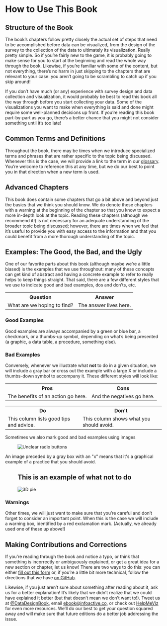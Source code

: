 <!--
Sections hidden for Gitbook publishing
  <section data-type="introduction">-->
<h1>How to Use This Book</h1>

<h2>Structure of the Book</h2>

<p>The book&rsquo;s chapters follow pretty closely the actual set of steps that need to be accomplished before data can be visualized, from the design of the survey to the collection of the data to ultimately its visualization. Really pretty simple. So if you&rsquo;re fairly new to the game, it is probably going to make sense for you to start at the beginning and read the whole way through the book. Likewise, if you&rsquo;re familiar with some of the content, but not everything, there&rsquo;s no harm in just skipping to the chapters that are relevant to your case: you aren&rsquo;t going to be scrambling to catch up if you skip around!</p>

<div data-type="warning">
<p>If you don&rsquo;t have much (or any) experience with survey design and data collection and visualization, it would probably be best to read this book all the way through before you start collecting your data. Some of the visualizations you want to make when everything is said and done might require some well-planned decisions up front. If you&rsquo;re reading this book part-by-part as you go, there&rsquo;s a better chance that you might not consider something until it&rsquo;s too late!</p>
</div>

<h2>Common Terms and Definitions</h2>

<p>Throughout the book, there may be times when we introduce specialized terms and phrases that are rather specific to the topic being discussed. Whenever this is the case, we will provide a link to the term in our <a class="glossterm" href="glossary01.html#" target="_blank">glossary</a>. You&rsquo;re welcome to reference this at any time, but we do our best to point you in that direction when a new term is used.</p>

<h2>Advanced Chapters</h2>

<p>This book does contain some chapters that go a bit above and beyond just the basics that we think you should know. We do denote these chapters with a warning at the beginning of the chapter so that you know to expect a more in-depth look at the topic. Reading these chapters (although we recommend it!) is not necessary for an adequate understanding of the broader topic being discussed; however, there are times when we feel that it&rsquo;s useful to provide you with easy access to the information and that you could benefit from a more thorough understanding of the topic.</p>

<h2>Examples: The Good, the Bad, and the Ugly</h2>

<p>One of our favorite parts about this book (although maybe we&rsquo;re a little biased) is the examples that we use throughout: many of these concepts can get kind of abstract and having a concrete example to refer to really helps to keep things straight. That said, there are a few different styles that we use to indicate good and bad examples, dos and don&rsquo;ts, etc.</p>

<table class="custom question-and-answer">
	<tbody>
		<tr>
      <th>Question</th>
			<th>Answer</th>
    </tr>
    <tr>
      <td>What are we hoping to find?</td>
      <td>The answer lives here.</td>
    </tr>
  </tbody>
</table>

<h3>Good Examples</h3>

<p>Good examples are always accompanied by a green or blue bar, a checkmark, or a thumbs-up symbol, depending on what&rsquo;s being presented (a graphic, a data table, a procedure, something else).</p>

<h3>Bad Examples</h3>

<p>Conversely, whenever we illustrate what <strong>not</strong> to do in a given situation, we will include a gray bar or cross out the example with a large X or include a thumbs-down symbol to accompany it. These different styles will look like:</p>

<table class="custom good-and-bad">
	<tbody>
		<tr>
			<th>Pros</th>
			<th>Cons</th>
    </tr>
    <tr>
      <td>The benefits of an action go here.</td>
      <td>And the negatives go here.</td>
    </tr>
  </tbody>
</table>

<table class="custom yes-and-no">
	<tbody>
		<tr>
			<th>Do</th>
			<th>Don't</th>
    </tr>
    <tr>
      <td>This column lists good tips and advice.</td>
      <td>This column shows what you should avoid.</td>
    </tr>
  </tbody>
</table>

<p>Sometimes we also mark good and bad examples using images</p>

<figure><img alt="Unclear radio buttons" src="../images/sections/03/correct-ages.png" /></figure>

<p>An image preceded by a gray box with an "x" means that it's a graphical example of a practice that you should avoid.</p>

<figure>
  <h2 class="avoid">This is an example of what not to do</h2>
  <img alt="3D pie" src="../images/sections/01/what-not-to-do.png" />
</figure>

<h3>Warnings</h3>

<p>Other times, we will just want to make sure that you&rsquo;re careful and don&rsquo;t forget to consider an important point. When this is the case we will include a warning box, identified by a red exclamation mark. (Actually, we already used one of these up above!)</p>

<h2>Making Contributions and Corrections</h2>

<p>If you&rsquo;re reading through the book and notice a typo, or think that something is incorrectly or ambiguously explained, or get a great idea for a new section or chapter, let us know! There are two ways to do this: you can either <a href="https://docs.google.com/a/infoactive.us/forms/d/1LsafHUV-BPQHmQsXHR40UsXS4f0c_jySgMrF9vMloF4/viewform?usp=send_form" target="_blank">fill out this form</a> or, if you&rsquo;re a little bit more technical, follow the directions that we have <a href="https://github.com/infoactive/data-design#can-i-make-edits" target="_blank">on GitHub</a>.</p>

<p>Likewise, if you just aren&rsquo;t sure about something after reading about it, ask us for a better explanation! It&rsquo;s likely that we didn&rsquo;t realize that we could have explained it better (but that doesn&rsquo;t mean we don&rsquo;t want to!). Tweet us at <a href="http://twitter.com/DataDesignBook" target="_blank">@DataDesignBook</a>, email <a href="mailto:ebook@infoactive.co?subject=Data Design Question" target="_blank">ebook@infoactive.co</a>, or check out <a href="http://helpmeviz.com/" target="_blank">HelpMeViz</a> for even more resources. We&rsquo;ll do our best to get your question squared away and will make sure that future editions do a better job addressing the issue.</p>
<!--</section>-->
